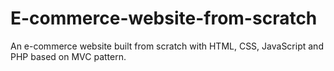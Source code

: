 # E-commerce-website-from-scratch
An e-commerce website built from scratch with HTML, CSS, JavaScript and PHP based on MVC pattern.
